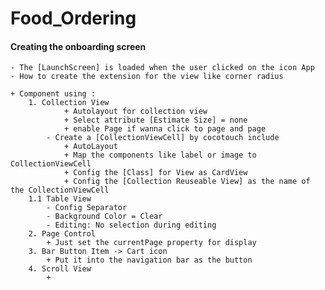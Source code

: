 # Food_Ordering

#### Creating the onboarding screen
    - The [LaunchScreen] is loaded when the user clicked on the icon App
    - How to create the extension for the view like corner radius
        
    + Component using : 
        1. Collection View
                + Autolayout for collection view 
                + Select attribute [Estimate Size] = none 
                + enable Page if wanna click to page and page
            - Create a [CollectionViewCell] by cocotouch include 
                + AutoLayout
                + Map the components like label or image to CollectionViewCell
                + Config the [Class] for View as CardView
                + Config the [Collection Reuseable View] as the name of the CollectionViewCell
        1.1 Table View
            - Config Separator
            - Background Color = Clear
            - Editing: No selection during editing
        2. Page Control 
            + Just set the currentPage property for display
        3. Bar Button Item -> Cart icon 
            + Put it into the navigation bar as the button
        4. Scroll View
            + 
